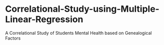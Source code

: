 # Correlational-Study-using-Multiple-Linear-Regression

A Correlational Study of Students Mental Health based on Genealogical Factors
